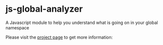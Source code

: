 js-global-analyzer
==================

A Javascript module to help you understand what is going on in your global namespace

Please visit the [project page](http://genintho.github.com/js-global-analyzer/) to get more information:

